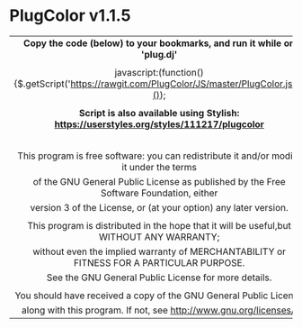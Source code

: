 **PlugColor v1.1.5**
=====================

|  |
|:---------------------------------------------------------------------------------------------------:|
|**Copy the code (below) to your bookmarks, and run it while on 'plug.dj'**|
|  |
|  javascript:(function(){$.getScript('https://rawgit.com/PlugColor/JS/master/PlugColor.js');}());  |
|  |
|**Script is also available using Stylish: https://userstyles.org/styles/111217/plugcolor**|
|  |
|  |
|  |
|  |
|  |
|This program is free software: you can redistribute it and/or modify it under the terms|
|of the GNU General Public License as published by the Free Software Foundation, either|
|version 3 of the License, or (at your option) any later version.|
|  |
|This program is distributed in the hope that it will be useful,but WITHOUT ANY WARRANTY;|
|without even the implied warranty of MERCHANTABILITY or FITNESS FOR A PARTICULAR PURPOSE.|
|See the GNU General Public License for more details.|
|  |
|You should have received a copy of the GNU General Public License|
|along with this program. If not, see http://www.gnu.org/licenses/.|
